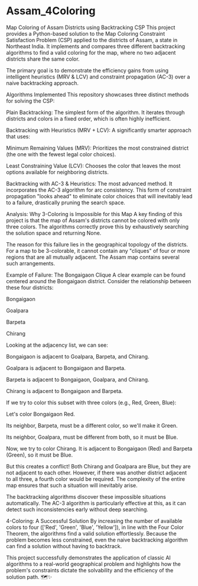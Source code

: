 # Assam_4Coloring

Map Coloring of Assam Districts using Backtracking CSP
This project provides a Python-based solution to the Map Coloring Constraint Satisfaction Problem (CSP) applied to the districts of Assam, a state in Northeast India. It implements and compares three different backtracking algorithms to find a valid coloring for the map, where no two adjacent districts share the same color.

The primary goal is to demonstrate the efficiency gains from using intelligent heuristics (MRV & LCV) and constraint propagation (AC-3) over a naive backtracking approach.

Algorithms Implemented
This repository showcases three distinct methods for solving the CSP:

Plain Backtracking: The simplest form of the algorithm. It iterates through districts and colors in a fixed order, which is often highly inefficient.

Backtracking with Heuristics (MRV + LCV): A significantly smarter approach that uses:

Minimum Remaining Values (MRV): Prioritizes the most constrained district (the one with the fewest legal color choices).

Least Constraining Value (LCV): Chooses the color that leaves the most options available for neighboring districts.

Backtracking with AC-3 & Heuristics: The most advanced method. It incorporates the AC-3 algorithm for arc consistency. This form of constraint propagation "looks ahead" to eliminate color choices that will inevitably lead to a failure, drastically pruning the search space.

Analysis: Why 3-Coloring is Impossible for this Map
A key finding of this project is that the map of Assam's districts cannot be colored with only three colors. The algorithms correctly prove this by exhaustively searching the solution space and returning None.

The reason for this failure lies in the geographical topology of the districts. For a map to be 3-colorable, it cannot contain any "cliques" of four or more regions that are all mutually adjacent. The Assam map contains several such arrangements.

Example of Failure: The Bongaigaon Clique
A clear example can be found centered around the Bongaigaon district. Consider the relationship between these four districts:

Bongaigaon

Goalpara

Barpeta

Chirang

Looking at the adjacency list, we can see:

Bongaigaon is adjacent to Goalpara, Barpeta, and Chirang.

Goalpara is adjacent to Bongaigaon and Barpeta.

Barpeta is adjacent to Bongaigaon, Goalpara, and Chirang.

Chirang is adjacent to Bongaigaon and Barpeta.

If we try to color this subset with three colors (e.g., Red, Green, Blue):

Let's color Bongaigaon Red.

Its neighbor, Barpeta, must be a different color, so we'll make it Green.

Its neighbor, Goalpara, must be different from both, so it must be Blue.

Now, we try to color Chirang. It is adjacent to Bongaigaon (Red) and Barpeta (Green), so it must be Blue.

But this creates a conflict! Both Chirang and Goalpara are Blue, but they are not adjacent to each other. However, if there was another district adjacent to all three, a fourth color would be required. The complexity of the entire map ensures that such a situation will inevitably arise.

The backtracking algorithms discover these impossible situations automatically. The AC-3 algorithm is particularly effective at this, as it can detect such inconsistencies early without deep searching.

4-Coloring: A Successful Solution
By increasing the number of available colors to four (['Red', 'Green', 'Blue', 'Yellow']), in line with the Four Color Theorem, the algorithms find a valid solution effortlessly. Because the problem becomes less constrained, even the naive backtracking algorithm can find a solution without having to backtrack.

This project successfully demonstrates the application of classic AI algorithms to a real-world geographical problem and highlights how the problem's constraints dictate the solvability and the efficiency of the solution path. 🗺️✨
